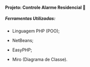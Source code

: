 #### Projeto: Controle Alarme Residencial :calling:

##### Ferramentas Utilizadas:

* Linguagem PHP (POO);

* NetBeans;

* EasyPHP;
* Miro (Diagrama de Classe).



 


